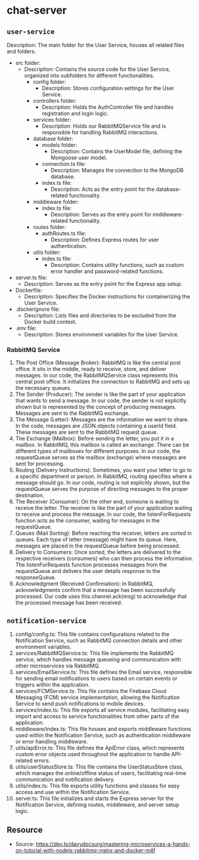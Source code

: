 # chat-server

## `user-service`

Description: The main folder for the User Service, houses all related files and folders.

- src folder:
  - Description: Contains the source code for the User Service, organized into subfolders for different functionalities.
    - config folder:
      - Description: Stores configuration settings for the User Service.
    - controllers folder:
      - Description: Holds the AuthController file and handles registration and login logic.
    - services folder:
      - Description: Holds our RabbitMQService file and is responsible for handling RabbitMQ interactions.
    - database folder:
      - models folder:
        - Description: Contains the UserModel file, defining the Mongoose user model.
      - connection.ts file:
        - Description: Manages the connection to the MongoDB database.
      - index.ts file:
        - Description: Acts as the entry point for the database-related functionality.
    - middleware folder:
      - index.ts file:
        - Description: Serves as the entry point for middleware-related functionality.
    - routes folder:
      - authRoutes.ts file:
        - Description: Defines Express routes for user authentication.
    - utils folder:
      - index.ts file:
        - Description: Contains utility functions, such as custom error handler and password-related functions.
- server.ts file:
  - Description: Serves as the entry point for the Express app setup.
- Dockerfile:
  - Description: Specifies the Docker instructions for containerizing the User Service.
- .dockerignore file:
  - Description: Lists files and directories to be excluded from the Docker build context.
- .env file:
  - Description: Stores environment variables for the User Service.

### RabbitMQ Service

1. The Post Office (Message Broker): RabbitMQ is like the central post office. It sits in the middle, ready to receive, store, and deliver messages. In our code, the RabbitMQService class represents this central post office. It initializes the connection to RabbitMQ and sets up the necessary queues.
2. The Sender (Producer): The sender is like the part of your application that wants to send a message. In our code, the sender is not explicitly shown but is represented by the concept of producing messages. Messages are sent to the RabbitMQ exchange.
3. The Message (Letter): Messages are the information we want to share. In the code, messages are JSON objects containing a userId field. These messages are sent to the RabbitMQ request queue.
4. The Exchange (Mailbox): Before sending the letter, you put it in a mailbox. In RabbitMQ, this mailbox is called an exchange. There can be different types of mailboxes for different purposes. In our code, the requestQueue serves as the mailbox (exchange) where messages are sent for processing.
5. Routing (Delivery Instructions): Sometimes, you want your letter to go to a specific department or person. In RabbitMQ, routing specifies where a message should go. In our code, routing is not explicitly shown, but the requestQueue serves the purpose of directing messages to the proper destination.
6. The Receiver (Consumer): On the other end, someone is waiting to receive the letter. The receiver is like the part of your application waiting to receive and process the message. In our code, the listenForRequests function acts as the consumer, waiting for messages in the requestQueue.
7. Queues (Mail Sorting): Before reaching the receiver, letters are sorted in queues. Each type of letter (message) might have its queue. Here, messages are placed in the requestQueue before being processed.
8. Delivery to Consumers: Once sorted, the letters are delivered to the respective receivers (consumers) who can then process the information. The listenForRequests function processes messages from the requestQueue and delivers the user details response to the responseQueue.
9. Acknowledgment (Received Confirmation): In RabbitMQ, acknowledgments confirm that a message has been successfully processed. Our code uses this.channel.ack(msg) to acknowledge that the processed message has been received.

## `notification-service`

1. config/config.ts:
   This file contains configurations related to the Notification Service, such as RabbitMQ connection details and other environment variables.
2. services/RabbitMQService.ts:
   This file implements the RabbitMQ service, which handles message queueing and communication with other microservices via RabbitMQ.
3. services/EmailService.ts:
   This file defines the Email service, responsible for sending email notifications to users based on certain events or triggers within the application.
4. services/FCMService.ts:
   This file contains the Firebase Cloud Messaging (FCM) service implementation, allowing the Notification Service to send push notifications to mobile devices.
5. services/index.ts:
   This file exports all service modules, facilitating easy import and access to service functionalities from other parts of the application.
6. middleware/index.ts:
   This file houses and exports middleware functions used within the Notification Service, such as authentication middleware or error handling middleware.
7. utils/apiError.ts:
   This file defines the ApiError class, which represents custom error objects used throughout the application to handle API-related errors.
8. utils/userStatusStore.ts:
   This file contains the UserStatusStore class, which manages the online/offline status of users, facilitating real-time communication and notification delivery.
9. utils/index.ts:
   This file exports utility functions and classes for easy access and use within the Notification Service.
10. server.ts:
    This file initializes and starts the Express server for the Notification Service, defining routes, middleware, and server setup logic.

## Resource

- Source: https://dev.to/davydocsurg/mastering-microservices-a-hands-on-tutorial-with-nodejs-rabbitmq-nginx-and-docker-m4f
